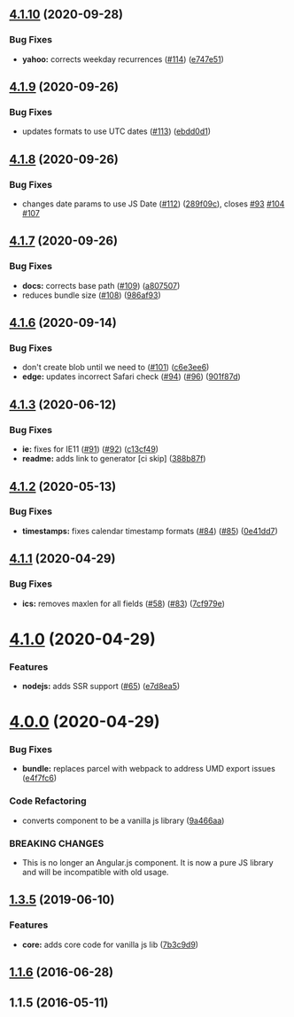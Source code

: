 ## [4.1.10](https://github.com/jshor/datebook/compare/v4.1.9...v4.1.10) (2020-09-28)


### Bug Fixes

* **yahoo:** corrects weekday recurrences ([#114](https://github.com/jshor/datebook/issues/114)) ([e747e51](https://github.com/jshor/datebook/commit/e747e513de7a96086b503e3c3b982f22239b2206))



## [4.1.9](https://github.com/jshor/datebook/compare/v4.1.8...v4.1.9) (2020-09-26)


### Bug Fixes

* updates formats to use UTC dates ([#113](https://github.com/jshor/datebook/issues/113)) ([ebdd0d1](https://github.com/jshor/datebook/commit/ebdd0d1bc8ffb3b154f22c6d7e2b3cacabf8d355))



## [4.1.8](https://github.com/jshor/datebook/compare/v4.1.7...v4.1.8) (2020-09-26)


### Bug Fixes

* changes date params to use JS Date ([#112](https://github.com/jshor/datebook/issues/112)) ([289f09c](https://github.com/jshor/datebook/commit/289f09c45f1401224fc2202811878c9f36ad115f)), closes [#93](https://github.com/jshor/datebook/issues/93) [#104](https://github.com/jshor/datebook/issues/104) [#107](https://github.com/jshor/datebook/issues/107)



## [4.1.7](https://github.com/jshor/datebook/compare/v4.1.6...v4.1.7) (2020-09-26)


### Bug Fixes

* **docs:** corrects base path ([#109](https://github.com/jshor/datebook/issues/109)) ([a807507](https://github.com/jshor/datebook/commit/a80750763f0df2588edc8bfa3eb1fa007afe9711))
* reduces bundle size ([#108](https://github.com/jshor/datebook/issues/108)) ([986af93](https://github.com/jshor/datebook/commit/986af932d7ce1ee6ec435f5a31e407dd549b7848))



## [4.1.6](https://github.com/jshor/datebook/compare/v4.1.3...v4.1.6) (2020-09-14)


### Bug Fixes

* don't create blob until we need to ([#101](https://github.com/jshor/datebook/issues/101)) ([c6e3ee6](https://github.com/jshor/datebook/commit/c6e3ee6413493b142dde7fce9c9584fd5ac5b570))
* **edge:** updates incorrect Safari check ([#94](https://github.com/jshor/datebook/issues/94)) ([#96](https://github.com/jshor/datebook/issues/96)) ([901f87d](https://github.com/jshor/datebook/commit/901f87d341fa0fcf9f3826e1693f1e425eaec60b))



## [4.1.3](https://github.com/jshor/datebook/compare/v4.1.2...v4.1.3) (2020-06-12)


### Bug Fixes

* **ie:** fixes for IE11 ([#91](https://github.com/jshor/datebook/issues/91)) ([#92](https://github.com/jshor/datebook/issues/92)) ([c13cf49](https://github.com/jshor/datebook/commit/c13cf49610e9bf10793154d05ec23d694a658ea8))
* **readme:** adds link to generator [ci skip] ([388b87f](https://github.com/jshor/datebook/commit/388b87f9f0c0150555083d361346bc08075f3613))



## [4.1.2](https://github.com/jshor/datebook/compare/v4.1.1...v4.1.2) (2020-05-13)


### Bug Fixes

* **timestamps:** fixes calendar timestamp formats ([#84](https://github.com/jshor/datebook/issues/84)) ([#85](https://github.com/jshor/datebook/issues/85)) ([0e41dd7](https://github.com/jshor/datebook/commit/0e41dd7369835bfc341ae939ec43e821acfdc550))



## [4.1.1](https://github.com/jshor/datebook/compare/v4.1.0...v4.1.1) (2020-04-29)


### Bug Fixes

* **ics:** removes maxlen for all fields ([#58](https://github.com/jshor/datebook/issues/58)) ([#83](https://github.com/jshor/datebook/issues/83)) ([7cf979e](https://github.com/jshor/datebook/commit/7cf979e71e99876bde4918c6b2a71cbe634ae460))



# [4.1.0](https://github.com/jshor/datebook/compare/v4.0.0...v4.1.0) (2020-04-29)


### Features

* **nodejs:** adds SSR support ([#65](https://github.com/jshor/datebook/issues/65)) ([e7d8ea5](https://github.com/jshor/datebook/commit/e7d8ea573b8a5d6af42c2e28165c9b6ab884cbe6))



# [4.0.0](https://github.com/jshor/datebook/compare/v1.3.5...v4.0.0) (2020-04-29)


### Bug Fixes

* **bundle:** replaces parcel with webpack to address UMD export issues ([e4f7fc6](https://github.com/jshor/datebook/commit/e4f7fc6234332ff26d45cbe2c799267857c1c3e3))


### Code Refactoring

* converts component to be a vanilla js library ([9a466aa](https://github.com/jshor/datebook/commit/9a466aa881675d407d6410d699b9a7c4f896b3cb))


### BREAKING CHANGES

* This is no longer an Angular.js component. It is now a pure JS library and will be
incompatible with old usage.



## [1.3.5](https://github.com/jshor/datebook/compare/v1.3.4...v1.3.5) (2019-06-10)


### Features

* **core:** adds core code for vanilla js lib ([7b3c9d9](https://github.com/jshor/datebook/commit/7b3c9d9da1e59153b4aa32fd3f6302be59999f27))



## [1.1.6](https://github.com/jshor/datebook/compare/v1.1.5...v1.1.6) (2016-06-28)



## 1.1.5 (2016-05-11)



